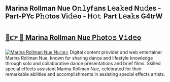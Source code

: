 ## Marina Rollman Nue O𝚗𝚕yf𝚊ns L𝚎a𝚔ed N𝚞𝚍es - Part-PYc P𝚑𝚘tos Vi𝚍𝚎o - H𝚘𝚝 Part L𝚎a𝚔s G4trW

# <h2><a href="http://kfcdv5n.oniu.top/?m=Marina+Rollman+Nue">🔗👉 🔴 Marina Rollman Nue P𝚑ot𝚘𝚜 V𝚒d𝚎o</a></h2>

[![Marina Rollman Nue Nu𝚍e𝚜](https://i.imgur.com/0qMVB7G.gif)](http://kfcdv5n.oniu.top/?m=Marina+Rollman+Nue)
Digital content provider and web entertainer Marina Rollman Nue, known for sharing dance and lifestyle knowledge through solo and collaborative dance presentations and brief films. Skilled special effects assistant Marina Rollman Nue, celebrated for their remarkable abilities and accomplishments in assisting special effects artists.  
